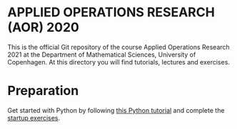 # APPLIED OPERATIONS RESEARCH (AOR) 2020
This is the official Git repository of the course Applied Operations Research 2021 
at the Department of Mathematical Sciences, University of Copenhagen.
At this directory you will find tutorials, lectures and exercises.

# Preparation
Get started with Python by following [this Python tutorial](python_material/python_tutorial.ipynb) and complete the 
[startup exercises](python_material/python_exercises.md).
